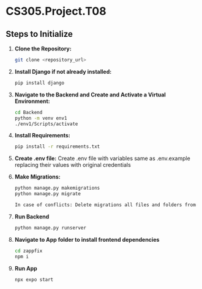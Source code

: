 # CS305.Project.T08

## Steps to Initialize

1. **Clone the Repository:**
   ```bash
   git clone <repository_url>
2. **Install Django if not already installed:**
   ```bash
   pip install django

3. **Navigate to the Backend and Create and Activate a Virtual Environment:**
    ```bash
    cd Backend
    python -m venv env1
    ./env1/Scripts/activate

4. **Install Requirements:**
    ```bash
    pip install -r requirements.txt   

5. **Create .env file:**
    Create .env file with variables same as .env.example replacing their values with original credentials

6. **Make Migrations:**
    ```bash
    python manage.py makemigrations
    python manage.py migrate 

    In case of conflicts: Delete migrations all files and folders from /Backend/HandymanHive/migrations except __init__.py and run above commands again.

7. **Run Backend**
    ```bash
    python manage.py runserver
8. **Navigate to App folder to install frontend dependencies**
    ```bash
    cd zappfix
    npm i
9. **Run App**
    ```bash
    npx expo start